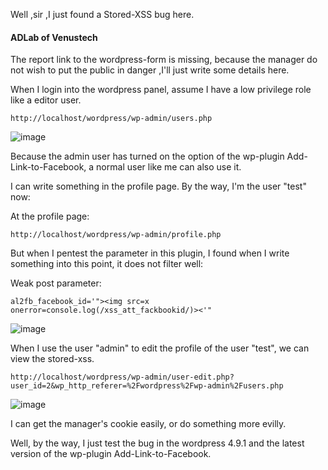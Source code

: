 Well ,sir ,I just found a Stored-XSS bug here.

#### ADLab of Venustech


The report link to the wordpress-form is missing, because the manager do not wish to put the public in danger ,I'll just write some details here.


When I login into the wordpress panel, assume I have a low privilege role like a editor user.

```
http://localhost/wordpress/wp-admin/users.php
```
![image](https://raw.githubusercontent.com/d4wner/Vulnerabilities-Report/master/pic/Add-Link-to-Facebook/roles.png)

Because the admin user has turned on the option of the wp-plugin  Add-Link-to-Facebook, a normal user like me can also use it.

I can write something in the profile page.
By the way, I'm the user "test" now:

At the profile page:
```
http://localhost/wordpress/wp-admin/profile.php
```

But when I pentest the  parameter in this plugin, I found when I write something into this point, it does not filter well:


Weak post parameter:
```
al2fb_facebook_id='"><img src=x onerror=console.log(/xss_att_fackbookid/)><'"
```

![image](https://raw.githubusercontent.com/d4wner/Vulnerabilities-Report/master/pic/Add-Link-to-Facebook/insert-xss.png)

When I use the user "admin" to edit the profile of the user "test", we can view the stored-xss.

```
http://localhost/wordpress/wp-admin/user-edit.php?user_id=2&wp_http_referer=%2Fwordpress%2Fwp-admin%2Fusers.php
```

![image](https://raw.githubusercontent.com/d4wner/Vulnerabilities-Report/master/pic/Add-Link-to-Facebook/view-xss.png)


I can get the manager's cookie easily, or do something more evilly.


Well,  by the way, I just test the bug in the wordpress 4.9.1 and the latest version of the wp-plugin Add-Link-to-Facebook.
